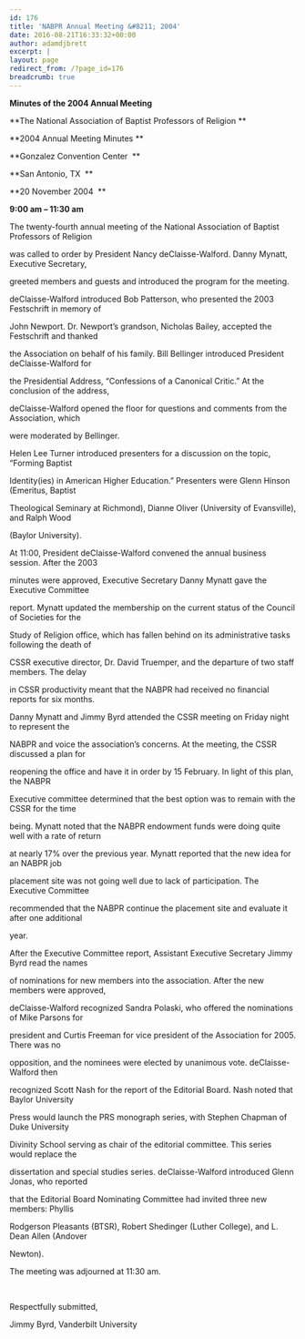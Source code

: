 ```yaml
---
id: 176
title: 'NABPR Annual Meeting &#8211; 2004'
date: 2016-08-21T16:33:32+00:00
author: adamdjbrett
excerpt: |
layout: page
redirect_from: /?page_id=176
breadcrumb: true
---
```

**Minutes of the 2004 Annual Meeting**

**The National Association of Baptist Professors of Religion **

**2004 Annual Meeting Minutes **

**Gonzalez Convention Center  **

**San Antonio, TX  **

**20 November 2004  **

**9:00 am &#8211; 11:30 am**

The twenty-fourth annual meeting of the National Association of Baptist Professors of Religion

was called to order by President Nancy deClaisse-Walford. Danny Mynatt, Executive Secretary,

greeted members and guests and introduced the program for the meeting.

deClaisse-Walford introduced Bob Patterson, who presented the 2003 Festschrift in memory of

John Newport. Dr. Newport’s grandson, Nicholas Bailey, accepted the Festschrift and thanked

the Association on behalf of his family. Bill Bellinger introduced President deClaisse-Walford for

the Presidential Address, “Confessions of a Canonical Critic.” At the conclusion of the address,

deClaisse-Walford opened the floor for questions and comments from the Association, which

were moderated by Bellinger.

Helen Lee Turner introduced presenters for a discussion on the topic, “Forming Baptist

Identity(ies) in American Higher Education.” Presenters were Glenn Hinson (Emeritus, Baptist

Theological Seminary at Richmond), Dianne Oliver (University of Evansville), and Ralph Wood

(Baylor University).

At 11:00, President deClaisse-Walford convened the annual business session. After the 2003

minutes were approved, Executive Secretary Danny Mynatt gave the Executive Committee

report. Mynatt updated the membership on the current status of the Council of Societies for the

Study of Religion office, which has fallen behind on its administrative tasks following the death of

CSSR executive director, Dr. David Truemper, and the departure of two staff members. The delay

in CSSR productivity meant that the NABPR had received no financial reports for six months.

Danny Mynatt and Jimmy Byrd attended the CSSR meeting on Friday night to represent the

NABPR and voice the association’s concerns. At the meeting, the CSSR discussed a plan for

reopening the office and have it in order by 15 February. In light of this plan, the NABPR

Executive committee determined that the best option was to remain with the CSSR for the time

being. Mynatt noted that the NABPR endowment funds were doing quite well with a rate of return

at nearly 17% over the previous year. Mynatt reported that the new idea for an NABPR job

placement site was not going well due to lack of participation. The Executive Committee

recommended that the NABPR continue the placement site and evaluate it after one additional

year.

After the Executive Committee report, Assistant Executive Secretary Jimmy Byrd read the names

of nominations for new members into the association. After the new members were approved,

deClaisse-Walford recognized Sandra Polaski, who offered the nominations of Mike Parsons for

president and Curtis Freeman for vice president of the Association for 2005. There was no

opposition, and the nominees were elected by unanimous vote. deClaisse-Walford then

recognized Scott Nash for the report of the Editorial Board. Nash noted that Baylor University

Press would launch the PRS monograph series, with Stephen Chapman of Duke University

Divinity School serving as chair of the editorial committee. This series would replace the

dissertation and special studies series. deClaisse-Walford introduced Glenn Jonas, who reported

that the Editorial Board Nominating Committee had invited three new members: Phyllis

Rodgerson Pleasants (BTSR), Robert Shedinger (Luther College), and L. Dean Allen (Andover

Newton).

The meeting was adjourned at 11:30 am.

&nbsp;

Respectfully submitted,

Jimmy Byrd, Vanderbilt University
